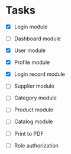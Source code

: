 # Tasks

- [x] Login module
- [ ] Dashboard module
- [x] User module
- [x] Profile module
- [x] Login record module
- [ ] Supplier module
- [ ] Category module
- [ ] Product module
- [ ] Catalog module
- [ ] Print to PDF
- [ ] Role authorization


